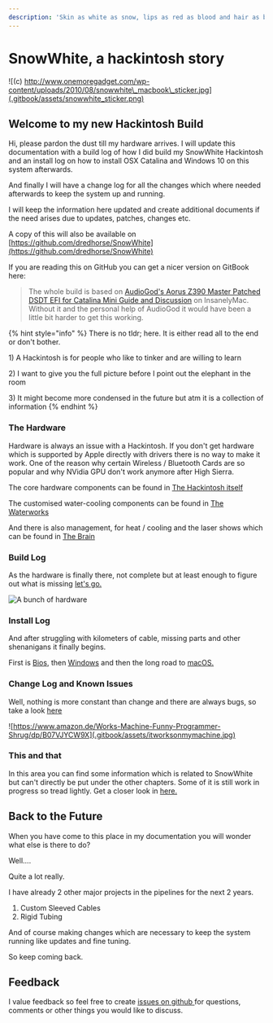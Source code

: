 ```yaml
---
description: 'Skin as white as snow, lips as red as blood and hair as black as night.'
---
```


# SnowWhite, a hackintosh story

![\(c\) http://www.onemoregadget.com/wp-content/uploads/2010/08/snowwhite\_macbook\_sticker.jpg](.gitbook/assets/snowwhite_sticker.png)

## Welcome to my new Hackintosh Build

Hi, please pardon the dust till my hardware arrives. I will update this documentation with a build log of how I did build my SnowWhite Hackintosh and an install log on how to install OSX Catalina and Windows 10 on this system afterwards.

And finally I will have a change log for all the changes which where needed afterwards to keep the system up and running.

I will keep the information here updated and create additional documents if the need arises due to updates, patches, changes etc.

A copy of this will also be available on [https://github.com/dredhorse/SnowWhite](https://github.com/dredhorse/SnowWhite)

If you are reading this on GitHub you can get a nicer version on GitBook here: 

> The whole build is based on [AudioGod's Aorus Z390 Master Patched DSDT EFI for Catalina Mini Guide and Discussion](https://www.insanelymac.com/forum/topic/340936-audiogods-aorus-z390-master-patched-dsdt-efi-for-catalina-mini-guide-and-discussion/) on InsanelyMac. Without it and the personal help of AudioGod it would have been a little bit harder to get this working.

{% hint style="info" %}
There is no tldr; here. It is either read all to the end or don't bother.

1\) A Hackintosh is for people who like to tinker and are willing to learn

2\) I want to give you the full picture before I point out the elephant in the room

3\) It might become more condensed in the future but atm it is a collection of information
{% endhint %}

### The Hardware

Hardware is always an issue with a Hackintosh. If you don't get hardware which is supported by Apple directly with drivers there is no way to make it work. One of the reason why certain Wireless / Bluetooth Cards are so popular and why NVidia GPU don't work anymore after High Sierra.

The core hardware components can be found in [The Hackintosh itself](the-hardware/the-hackintosh-itself.md)

The customised water-cooling components can be found in [The Waterworks](the-hardware/the-waterworks.md) 

And there is also management, for heat / cooling and the laser shows which can be found in [The Brain](the-hardware/the-brain.md)

### Build Log

As the hardware is finally there, not complete but at least enough to figure out what is missing [let's go.](build-log/assembling-the-build.md)

![A bunch of hardware](.gitbook/assets/bunchofhardware.png)

### Install Log

And after struggling with kilometers of cable, missing parts and other shenanigans it finally begins.

First is [Bios](install-log/bios-configuration-guide.md), then [Windows](install-log/windows-10.md) and then the long road to [macOS.](install-log/macos-catalina/bootstick-macos-catalina-10.15.4.md)

### Change Log and Known Issues

Well, nothing is more constant than change and there are always bugs, so take a look  [here](changelog-knownissues/nothing-to-see-here....md)

![https://www.amazon.de/Works-Machine-Funny-Programmer-Shrug/dp/B07VJYCW9X](.gitbook/assets/itworksonmymachine.jpg)

### This and that

In this area you can find some information which is related to SnowWhite but can't directly be put under the other chapters. Some of it is still work in progress so tread lightly. Get a closer look in [here.](this-and-that/whats-in-here.md)

## Back to the Future



When you have come to this place in my documentation you will wonder what else is there to do?

Well....

Quite a lot really.

I have already 2 other major projects in the pipelines for the next 2 years.

1. Custom Sleeved Cables
2. Rigid Tubing

And of course making changes which are necessary to keep the system running like updates and fine tuning.

So keep coming back.

## Feedback

I value feedback so feel free to create [issues on github ](https://github.com/dredhorse/SnowWhite/issues)for questions, comments or other things you would like to discuss.



